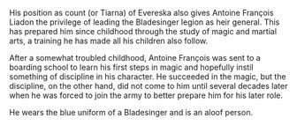 His position as count (or Tiarna) of Evereska also gives Antoine François Liadon the privilege of leading the Bladesinger legion as heir general. This has prepared him since childhood through the study of magic and martial arts, a training he has made all his children also follow.

After a somewhat troubled childhood, Antoine François was sent to a boarding school to learn his first steps in magic and hopefully instil something of discipline in his character. He succeeded in the magic, but the discipline, on the other hand, did not come to him until several decades later when he was forced to join the army to better prepare him for his later role.

He wears the blue uniform of a Bladesinger and is an aloof person.